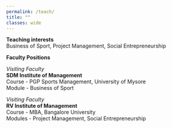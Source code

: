 ```yaml
---
permalink: /teach/
title: ""
classes: wide
---
```

**Teaching interests**  
Business of Sport, Project Management, Social Entrepreneurship

**Faculty Positions**  

*Visiting Faculty*  
**SDM Institute of Management**     
Course - PGP Sports Management, University of Mysore   
Module - Business of Sport

*Visiting Faculty*  
**RV Institute of Management**       
Course - MBA, Bangalore University     
Modules - Project Management, Social Entrepreneurship
